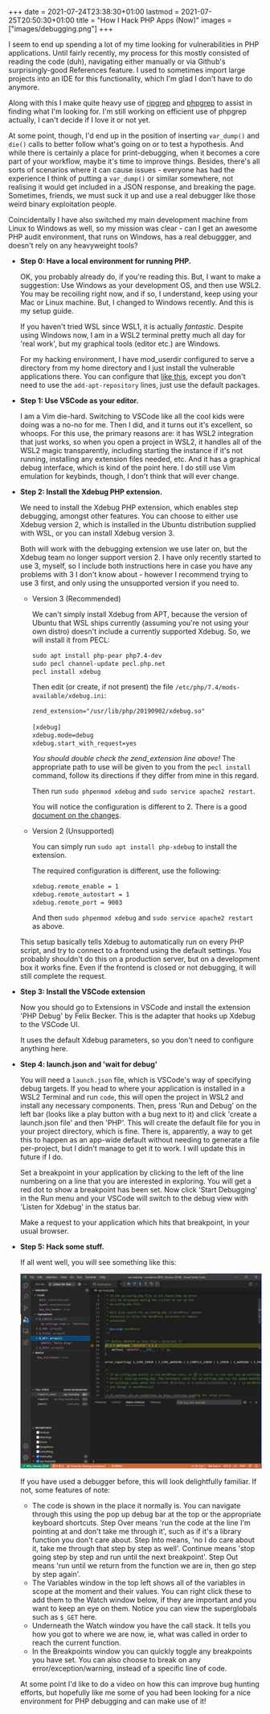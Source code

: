 +++ 
date = 2021-07-24T23:38:30+01:00
lastmod = 2021-07-25T20:50:30+01:00
title = "How I Hack PHP Apps (Now)"
images = ["images/debugging.png"]
+++

I seem to end up spending a lot of my time looking for vulnerabilities in PHP
applications. Until fairly recently, my process for this mostly consisted of
reading the code (duh), navigating either manually or via Github's surprisingly-good
References feature. I used to sometimes import large projects into an IDE
for this functionality, which I'm glad I don't have to do anymore.

Along with this I make quite heavy use of [ripgrep](https://github.com/BurntSushi/ripgrep)
and [phpgrep](https://github.com/quasilyte/phpgrep) to assist in finding what
I'm looking for. I'm still working on efficient use of phpgrep actually, I can't decide
if I love it or not yet.

At some point, though, I'd end up in the position of inserting `var_dump()` and
`die()` calls to better follow what's going on or to test a hypothesis. And while
there is certainly a place for print-debugging, when it becomes a core part of
your workflow, maybe it's time to improve things. Besides, there's all sorts of
scenarios where it can cause issues - everyone has had the experience I think of
putting a `var_dump()` or similar somewhere, not realising it would get included
in a JSON response, and breaking the page. Sometimes, friends, we must 
suck it up and use a real debugger like those weird binary exploitation people.

Coincidentally I have also switched my main development machine from Linux to
Windows as well, so my mission was clear - can I get an awesome PHP audit environment,
that runs on Windows, has a real debuggger, and doesn't rely on any heavyweight tools?

* **Step 0: Have a local environment for running PHP.**

  OK, you probably already do, if you're reading this. But, I want to make a
  suggestion: Use Windows as your development OS, and then use WSL2. You may be
  recoiling right now, and if so, I understand, keep using your Mac or Linux
  machine. But, I changed to Windows recently. And this is my setup guide.

  If you haven't tried WSL since WSL1, it is actually *fantastic*. Despite
  using Windows now, I am in a WSL2 terminal pretty much all day for 'real work',
  but my graphical tools (editor etc.) are Windows.

  For my hacking environment, I have mod\_userdir configured to serve a directory
  from my home directory and I just install the vulnerable applications there.
  You can configure that
  [like this](https://codingjungle.com/tutorials/development/install-lamp-to-wsl2-in-windows-10-and-configure-vs-code-for-wsl2-r43/),
  except you don't need to use the `add-apt-repository` lines, just use the default packages.

* **Step 1: Use VSCode as your editor.**

  I am a Vim die-hard. Switching to VSCode like all the cool kids were doing was
  a no-no for me. Then I did, and it turns out it's excellent, so whoops. For this
  use, the primary reasons are: it has WSL2 integration that just works, so when
  you open a project in WSL2, it handles all of the WSL2 magic transparently,
  including starting the instance if it's not running, installing any extension files
  needed, etc. And it has a graphical debug interface, which is kind of the point
  here. I do still use Vim emulation for keybinds, though, I don't think that will ever change.

* **Step 2: Install the Xdebug PHP extension.**

  We need to install the Xdebug PHP extension, which enables step debugging, amongst
  other features. You can choose to either use Xdebug version 2, which is installed
  in the Ubuntu distribution supplied with WSL, or you can install Xdebug version 3.

  Both will work with the debugging extension we use later on, but the Xdebug team
  no longer support version 2. I have only recently started to use 3, myself, so
  I include both instructions here in case you have any problems with 3 I don't know
  about - however I recommend trying to use 3 first, and only using the unsupported
  version if you need to.

  * Version 3 (Recommended)

    We can't simply install Xdebug from APT, because the version of Ubuntu that WSL
    ships currently (assuming you're not using your own distro) doesn't include a
    currently supported Xdebug. So, we will install it from PECL:
  
    ```
    sudo apt install php-pear php7.4-dev
    sudo pecl channel-update pecl.php.net
    pecl install xdebug
    ```
  
    Then edit (or create, if not present) the file
    ``/etc/php/7.4/mods-available/xdebug.ini``:
  
    ```
    zend_extension="/usr/lib/php/20190902/xdebug.so"
  
    [xdebug]
    xdebug.mode=debug
    xdebug.start_with_request=yes
    ```
    
    *You should double check the zend\_extension line above!* The appropriate path to use
    will be given to you from the ``pecl install`` command, follow its directions if they
    differ from mine in this regard.

    Then run ``sudo phpenmod xdebug`` and ``sudo service apache2 restart``.

    You will notice the configuration is different to 2. There is a good [document
    on the changes](https://xdebug.org/docs/upgrade_guide).

  * Version 2 (Unsupported)

    You can simply run ``sudo apt install php-xdebug`` to install the extension.

    The required configuration is different, use the following:

    ```
    xdebug.remote_enable = 1
    xdebug.remote_autostart = 1
    xdebug.remote_port = 9003
    ```

    And then ``sudo phpenmod xdebug`` and ``sudo service apache2 restart`` as above.

  This setup basically tells Xdebug to automatically run
  on every PHP script, and try to connect to a frontend using the default settings.
  You probably shouldn't do this on a production server, but on a development 
  box it works fine. Even if the frontend is closed or not debugging, it will
  still complete the request.

* **Step 3: Install the VSCode extension**

  Now you should go to Extensions in VSCode and install the extension 'PHP Debug'
  by Felix Becker. This is the adapter that hooks up Xdebug to the VSCode UI.

  It uses the default Xdebug parameters, so you don't need to configure anything here.

* **Step 4: launch.json and 'wait for debug'**

  You will need a `launch.json` file, which is VSCode's way of specifying debug targets.
  If you head to where your application is installed in a WSL2 Terminal and run `code`,
  this will open the project in WSL2 and install any necessary components. Then, press
  'Run and Debug' on the left bar (looks like a play button with a bug next to it) and
  click 'create a launch.json file' and then 'PHP'. This will create the default file
  for you in your project directory, which is fine. There is, apparently, a way to get
  this to happen as an app-wide default without needing to generate a file per-project,
  but I didn't manage to get it to work. I will update this in future if I do.

  Set a breakpoint in your application by clicking to the left of the line numbering
  on a line that you are interested in exploring. You will get a red dot to show
  a breakpoint has been set. Now click 'Start Debugging' in the Run menu and your
  VSCode will switch to the debug view with 'Listen for Xdebug' in the status bar.

  Make a request to your application which hits that breakpoint, in your usual browser.

* **Step 5: Hack some stuff.**

  If all went well, you will see something like this:

  ![My debugger](/images/debugging.png) 

  If you have used a debugger before, this will look delightfully familiar. If not, some
  features of note:

  * The code is shown in the place it normally is. You can navigate through this using the
    pop up debug bar at the top or the appropriate keyboard shortcuts. Step Over means
    'run the code at the line I'm pointing at and don't take me through it', such as if
    it's a library function you don't care about. Step Into means, 'no I do care about it,
    take me through that step by step as well'. Continue means 'stop going step by step and run
    until the next breakpoint'. Step Out means 'run until we return from the function we are in,
    then go step by step again'.
  * The Variables window in the top left shows all of the variables in scope at the
    moment and their values. You can right click these to add them to the Watch window below, if they are
    important and you want to keep an eye on them. Notice you can view the
    superglobals such as `$_GET` here.
  * Underneath the Watch window you have the call stack. It tells you how you got to where
    we are now, ie, what was called in order to reach the current function.
  * In the Breakpoints window you can quickly toggle any breakpoints you have set. You can
    also choose to break on any error/exception/warning, instead of a specific line of code.

  At some point I'd like to do a video on how this can improve bug hunting efforts, but 
  hopefully like me some of you had been looking for a nice environment for PHP debugging and can
  make use of it!
